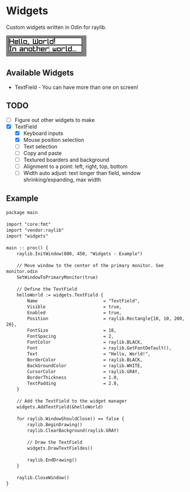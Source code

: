 # Widgets

Custom widgets written in Odin for raylib.

![Widgets Screenshot](images/widgets.png)

## Available Widgets

* TextField - You can have more than one on screen!

## TODO

* [ ] Figure out other widgets to make
* [x] TextField
  * [x] Keyboard inputs
  * [x] Mouse position selection
  * [ ] Text selection
  * [ ] Copy and paste
  * [ ] Textured boarders and background
  * [ ] Alignment to a point: left, right, top, bottom
  * [ ] Width auto adjust: text longer than field, window shrinking/expanding, max width

## Example

```odin
package main

import "core:fmt"
import "vendor:raylib"
import "widgets"

main :: proc() {
    raylib.InitWindow(800, 450, "Widgets - Example")

    // Move window to the center of the primary monitor. See monitor.odin
    SetWindowToPrimaryMonitor(true)

    // Define the TextField
    helloWorld := widgets.TextField {
        Name                         = "TextField",
        Visible                      = true,
        Enabled                      = true,
        Position                     = raylib.Rectangle{10, 10, 200, 20},
        FontSize                     = 18,
        FontSpacing                  = 2,
        FontColor                    = raylib.BLACK,
        Font                         = raylib.GetFontDefault(),
        Text                         = "Hello, World!",
        BorderColor                  = raylib.BLACK,
        BackGroundColor              = raylib.WHITE,
        CursorColor                  = raylib.GRAY,
        BorderThickness              = 1.0,
        TextPadding                  = 2.0,
    }

    // Add the TextField to the widget manager
    widgets.AddTextField(&helloWorld)

    for raylib.WindowShouldClose() == false {
        raylib.BeginDrawing()
        raylib.ClearBackground(raylib.GRAY)

        // Draw the TextField
        widgets.DrawTextFieldes()

        raylib.EndDrawing()
    }

    raylib.CloseWindow()
}
```
